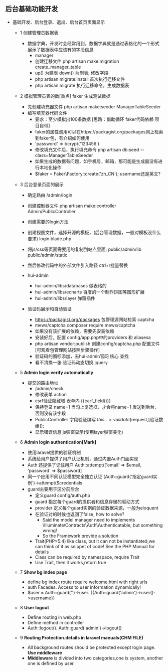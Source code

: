 ## 后台基础功能开发
-   基础开发、后台登录、退出、后台首页页面显示
    * 1 创建管理员数据表
        * 数据字典，开发时会经常用到。数据字典就是通过表格化的一个形式展示了数据表中应该有的字段信息
            * manager
            * 创建迁移文件 php artisan make:migration create_manager_table
            * up() 为建表  down() 为删表; 修改字段 
            * php artisan migrate:install 首次执行迁移文件
            * php artisan migrate 执行迁移命令，生成数据表
    * 2 模拟管理员表的数[重点] faker 生成测试数据
        * 先创建填充器文件 php artisan make:seeder ManagerTableSeeder
        * 编写填充器代码文件
            * 要求：至少模拟出100条数据 [思路：借助循环 faker代码依赖 项目自带]
            * faker的属性调用可以在https://packagist.org/packages网上检索到faker包，有介绍如何使用
            * 'password'      => bcrypt('123456')
            * 修改填充文件后，执行填充命令 php artisan db:seed --class=ManagerTableSeeder
            * 如果生成的数据有问题，如手机号，邮箱，那可能是生成器没有进行本地化操作
            * $faker = Faker\Factory::create('zh_CN'); username还是英文?
            
    * 3 后台登录页面的展示       
        *   确定路由 /admin/login    
        *   创建控制器文件 php artisan make:controller Admin/PublicController
        *   创建需要的login方法
        *   创建视图文件，选择开源的模板，(后台管理数据，一般对模板没什么要求) login.blade.php
        *   将js/css等页面需要用的复制到站点里面; public/admin/lib public/admin/static 
        *   然后修改代码中的外部文件引入路径 ctrl+r批量替换
        *   hui-admin 
            *   hui-admin/libs/databases 做表格的
            *   hui-admin/libs/echarts 百度的一个制作饼图等图形扩展
            *   hui-admin/libs/layer  弹窗插件 
        
        *   验证码展示和自动验证
            *   https://packagist.org/packages 包管理源网站检索 captcha
            *   mews/captcha  composer require mews/captcha
            *   如果没有该扩展的依赖，需要先安装依赖
            *   安装好后，配置 config/app.php中的providers 和 aliasesa
            *   php artisan vendor:publish 创建config/captcha.php 配置文件[可观看包管理网站按照步骤操作]
            *   验证码的图标添加，去hui-admin官网 核心 查找   
            *   看不清换一张 验证码动态切换 jquery    
    * 5 **Admin login verify automatically**    
        * 提交的路由地址
            * /admin/check 
            * 修改表单 action
            * csrf验证隐藏域 表单内 {{carf_field()}} 
            * 保持登录 name=1 当勾上复选框，才会将name=1 发送到后台，否则没有该字段
            * PublicController 字段验证编写 $this->validate($request,[验证数组]);
            * 显示错误信息  js弹窗显示(使用layer弹窗美化)
    * 6 **Admin login authentication[Mark]** 
        * 使用laravel提供的验证机制
        * 系统给用户提供了用户认证机制，通过内置Auth门面实现 
        * Auth 还提供了记住用户  Auth::attempt(['email' => $email, 'password' => $password]
        * 同一个应用不同认证模型完全独立认证 (Auth::guard('指定guard实例')->attempt($credentials
        * guard主要用于区分前后台
            * 定义guard config/auth.php
            * guard 指定每个guard的提供者和信息存储的驱动方式
            * provider 定义每个guard实例的验证数据来源，一般为eloquent
            * 在验证对的时候也返回了false, how to solve?
                * Said the model manager need to implements \Illuminate\Contracts\Auth\Authenticatable, but something wrong!
                * So the Framework provide a solution
            * Trait(PHP>5.4) like class, but it can not be instantiated,we can think of it as snippet of code! See the PHP Manual for details
            * Class can be required by namespace, require Trait
            * Use Trait, then it works,return true
            
    * 7 **Show bg index page**
        * define bg index route require welcome.html with right urls
        * auth Facades. Access to user information dynamically!
        * $user = Auth::guard('')->user.  {{Auth::guard('admin')->user()->username}}
    * 8 **User logout**
        * Define routing in web.php
        * Define method in controller
        * Auth::logout().  Auth::guard('admin')->logout()
    * 9 **Routing Protection.details in laravel manuals(CHM FILE)**
        * All background routes should be protected except login page. **Use middleware**
        * **Middleware** is divided into two categories,one is system, another one is defined by user 
    
    
    
    
    
    
    
    
    
    
    
    
    
    
    
    
    
            